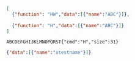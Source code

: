 ```JSON
[
  {"function": "HW","data":[{"name":"ABC"}]},
  
  {"function": "H","data":[{"name":"ABC"}]}
]
```

```
ABCDEFGHIJKLMNOPQRST{"cmd":"H","size":31}
```
```JSON
{"data":[{"name":"xtestname"}]}
```